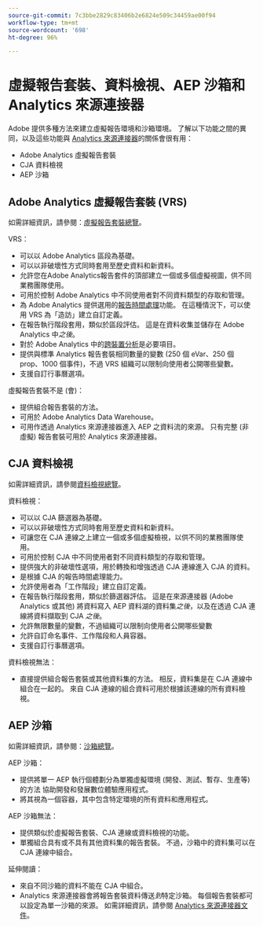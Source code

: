 ```yaml
---
source-git-commit: 7c3bbe2829c83406b2e6824e509c34459ae00f94
workflow-type: tm+mt
source-wordcount: '698'
ht-degree: 96%

---
```

# 虛擬報告套裝、資料檢視、AEP 沙箱和 Analytics 來源連接器

Adobe 提供多種方法來建立虛擬報告環境和沙箱環境。 了解以下功能之間的異同，以及這些功能與 [Analytics 來源連接器](https://experienceleague.adobe.com/docs/experience-platform/sources/ui-tutorials/create/adobe-applications/analytics.html?lang=zh-Hant)的關係會很有用：

* Adobe Analytics 虛擬報告套裝
* CJA 資料檢視
* AEP 沙箱

## Adobe Analytics 虛擬報告套裝 (VRS)

如需詳細資訊，請參閱：[虛擬報告套裝總覽](https://experienceleague.adobe.com/docs/analytics/components/virtual-report-suites/vrs-about.html?lang=zh-Hant)。

VRS：

* 可以以 Adobe Analytics 區段為基礎。
* 可以以非破壞性方式同時套用至歷史資料和新資料。
* 允許您在Adobe Analytics報告套件的頂部建立一個或多個虛擬視圖，供不同業務團隊使用。
* 可用於控制 Adobe Analytics 中不同使用者對不同資料類型的存取和管理。
* 為 Adobe Analytics 提供選用的[報告時間處理](https://experienceleague.adobe.com/docs/analytics/components/virtual-report-suites/vrs-report-time-processing.html?lang=zh-Hant)功能。 在這種情況下，可以使用 VRS 為「造訪」建立自訂定義。
* 在報告執行階段套用，類似於區段評估。 這是在資料收集並儲存在 Adobe Analytics 中&#x200B;_之後_。
* 對於 Adobe Analytics 中的[跨裝置分析](https://experienceleague.adobe.com/docs/analytics/components/cda/overview.html?lang=zh-Hant)是必要項目。
* 提供與標準 Analytics 報告套裝相同數量的變數 (250 個 eVar、250 個 prop、1000 個事件)，不過 VRS 組織可以限制向使用者公開哪些變數。
* 支援自訂行事曆選項。

虛擬報告套裝不是 (會)：

* 提供組合報告套裝的方法。
* 可用於 Adobe Analytics Data Warehouse。
* 可用作透過 Analytics 來源連接器進入 AEP 之資料流的來源。 只有完整 (非虛擬) 報告套裝可用於 Analytics 來源連接器。


## CJA 資料檢視

如需詳細資訊，請參閱[資料檢視總覽](https://experienceleague.adobe.com/docs/analytics-platform/using/cja-dataviews/data-views.html?lang=zh-Hant)。

資料檢視：

* 可以以 CJA 篩選器為基礎。
* 可以以非破壞性方式同時套用至歷史資料和新資料。
* 可讓您在 CJA 連線之上建立一個或多個虛擬檢視，以供不同的業務團隊使用。
* 可用於控制 CJA 中不同使用者對不同資料類型的存取和管理。
* 提供強大的非破壞性選項，用於轉換和增強透過 CJA 連線進入 CJA 的資料。
* 是根據 CJA 的報告時間處理能力。
* 允許使用者為「工作階段」建立自訂定義。
* 在報告執行階段套用，類似於篩選器評估。 這是在來源連接器 (Adobe Analytics 或其他) 將資料寫入 AEP 資料湖的資料集&#x200B;_之後_，以及在透過 CJA 連線將資料擷取到 CJA _之後_。
* 允許無限數量的變數，不過組織可以限制向使用者公開哪些變數
* 允許自訂命名事件、工作階段和人員容器。
* 支援自訂行事曆選項。

資料檢視無法：

* 直接提供組合報告套裝或其他資料集的方法。 相反，資料集是在 CJA 連線中組合在一起的。 來自 CJA 連線的組合資料可用於根據該連線的所有資料檢視。

## AEP 沙箱

如需詳細資訊，請參閱：[沙箱總覽](https://experienceleague.adobe.com/docs/experience-platform/sandbox/home.html?lang=zh-Hant)。

AEP 沙箱：

* 提供將單一 AEP 執行個體劃分為單獨虛擬環境 (開發、測試、暫存、生產等) 的方法 協助開發和發展數位體驗應用程式。
* 將其視為一個容器，其中包含特定環境的所有資料和應用程式。

AEP 沙箱無法：

* 提供類似於虛擬報告套裝、CJA 連線或資料檢視的功能。
* 單獨組合具有或不具有其他資料集的報告套裝。 不過，沙箱中的資料集可以在 CJA 連線中組合。

延伸閱讀：

* 來自不同沙箱的資料不能在 CJA 中組合。
* Analytics 來源連接器會將報告套裝資料傳送&#x200B;_到_&#x200B;特定沙箱。 每個報告套裝都可以設定為單一沙箱的來源。 如需詳細資訊，請參閱 [Analytics 來源連接器文件](https://experienceleague.adobe.com/docs/experience-platform/sources/ui-tutorials/create/adobe-applications/analytics.html?lang=en)。